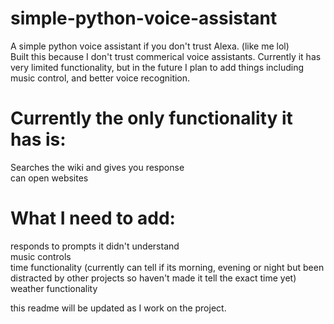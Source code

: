 # simple-python-voice-assistant
A simple python voice assistant if you don't trust Alexa. (like me lol) <br>
Built this because I don't trust commerical voice assistants. Currently it has very limited functionality, but in the future I plan to add things including music control, and better voice recognition. <br>
# Currently the only functionality it has is: 
Searches the wiki and gives you response <br>
can open websites <br>

# What I need to add:
responds to prompts it didn't understand <br>
music controls <br>
time functionality (currently can tell if its morning, evening or night but been distracted by other projects so haven't made it tell the exact time yet) <br>
weather functionality <br>


this readme will be updated as I work on the project. 
